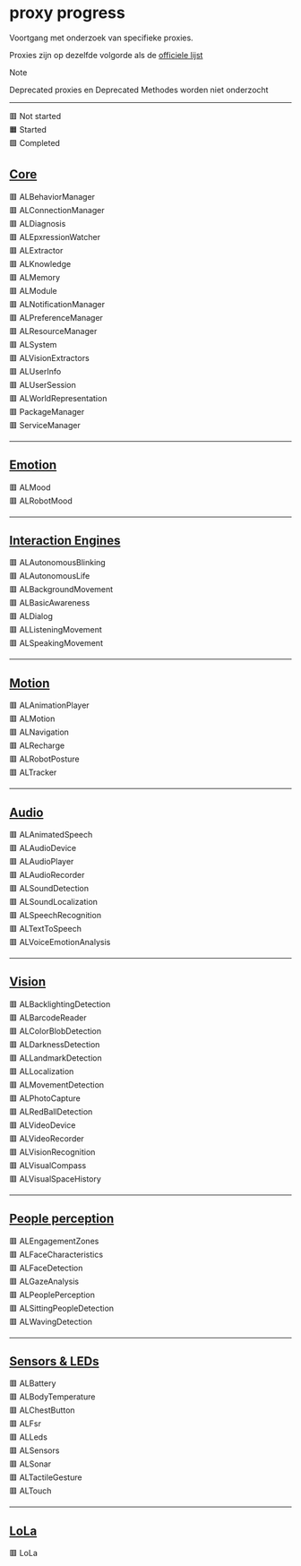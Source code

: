 # proxy progress

Voortgang met onderzoek van specifieke proxies.

Proxies zijn op dezelfde volgorde als de [officiele lijst](http://doc.aldebaran.com/2-8/naoqi/index.html)

> [!NOTE]
> Deprecated proxies en Deprecated Methodes worden niet onderzocht

---

🟥 Not started
<br>
🟧 Started
<br>
🟩 Completed

## [Core](core/)
🟥 ALBehaviorManager
<br>
🟥 ALConnectionManager
<br>
🟥 ALDiagnosis
<br>
🟥 ALEpxressionWatcher
<br>
🟥 ALExtractor
<br>
🟥 ALKnowledge
<br>
🟥 ALMemory
<br>
🟥 ALModule
<br>
🟥 ALNotificationManager
<br>
🟥 ALPreferenceManager
<br>
🟥 ALResourceManager
<br>
🟥 ALSystem
<br>
🟥 ALVisionExtractors
<br>
🟥 ALUserInfo
<br>
🟥 ALUserSession
<br>
🟥 ALWorldRepresentation
<br>
🟥 PackageManager
<br>
🟥 ServiceManager

---

## [Emotion](emotion/)
🟥 ALMood
<br>
🟥 ALRobotMood

---

## [Interaction Engines](interaction_engines/)
🟥 ALAutonomousBlinking
<br>
🟥 ALAutonomousLife
<br>
🟥 ALBackgroundMovement
<br>
🟥 ALBasicAwareness
<br>
🟥 ALDialog
<br>
🟥 ALListeningMovement
<br>
🟥 ALSpeakingMovement

---

## [Motion](motion/)
🟥 ALAnimationPlayer
<br>
🟥 ALMotion
<br>
🟥 ALNavigation
<br>
🟥 ALRecharge
<br>
🟥 ALRobotPosture
<br>
🟥 ALTracker

---

## [Audio](audio/)
🟥 ALAnimatedSpeech
<br>
🟥 ALAudioDevice
<br>
🟥 ALAudioPlayer
<br>
🟥 ALAudioRecorder
<br>
🟥 ALSoundDetection
<br>
🟥 ALSoundLocalization
<br>
🟥 ALSpeechRecognition
<br>
🟥 ALTextToSpeech
<br>
🟥 ALVoiceEmotionAnalysis

---

## [Vision](vision/)
🟥 ALBacklightingDetection
<br>
🟥 ALBarcodeReader
<br>
🟥 ALColorBlobDetection
<br>
🟥 ALDarknessDetection
<br>
🟥 ALLandmarkDetection
<br>
🟥 ALLocalization
<br>
🟥 ALMovementDetection
<br>
🟥 ALPhotoCapture
<br>
🟥 ALRedBallDetection
<br>
🟥 ALVideoDevice
<br>
🟥 ALVideoRecorder
<br>
🟥 ALVisionRecognition
<br>
🟥 ALVisualCompass
<br>
🟥 ALVisualSpaceHistory

---

## [People perception](people_perception/)
🟥 ALEngagementZones
<br>
🟥 ALFaceCharacteristics
<br>
🟥 ALFaceDetection
<br>
🟥 ALGazeAnalysis
<br>
🟥 ALPeoplePerception
<br>
🟥 ALSittingPeopleDetection
<br>
🟥 ALWavingDetection

---

## [Sensors & LEDs](sensors_and_leds/)
🟥 ALBattery
<br>
🟥 ALBodyTemperature
<br>
🟥 ALChestButton
<br>
🟥 ALFsr
<br>
🟥 ALLeds
<br>
🟥 ALSensors
<br>
🟥 ALSonar
<br>
🟥 ALTactileGesture
<br>
🟥 ALTouch

---

## [LoLa](lola/)
🟥 LoLa
